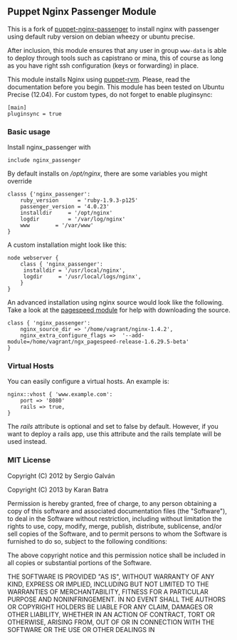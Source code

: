 ## Puppet Nginx Passenger Module

This is a fork of [puppet-nginx-passenger](https://github.com/jrabary/puppet-nginx-passenger) to install nginx with
passenger using default ruby version on debian wheezy or ubuntu precise.

After inclusion, this module ensures that any user in group `www-data` is able to deploy through tools such as capistrano or mina, this of course as long as you have right ssh configuration (keys or forwarding) in place.

This module installs Nginx using [puppet-rvm](https://github.com/maestrodev/puppet-rvm/). Please, read the documentation before you begin. This module has been tested on Ubuntu Precise (12.04). For custom types, do not forget to enable pluginsync: 
```puppet
[main]
pluginsync = true

```

### Basic usage

Install nginx_passenger with

```puppet
include nginx_passenger
```

By default installs on _/opt/nginx_, there are some variables you might override

```puppet
classs {'nginx_passenger':
    ruby_version      = 'ruby-1.9.3-p125'
    passenger_version = '4.0.23'
    installdir	   = '/opt/nginx'
    logdir		   = '/var/log/nginx'
    www		   = '/var/www'
}
```

A custom installation might look like this:

``` puppet
node webserver { 
    class { 'nginx_passenger':
	 installdir = '/usr/local/nginx',
	 logdir     = '/usr/local/logs/nginx',
    }
}
```

An advanced installation using nginx source would look like the following. Take a look at the [pagespeed module](http://forge.puppetlabs.com/kbatra/nginx_pagespeed) for help with downloading the source.
```
class { 'nginx_passenger':
    nginx_source_dir => '/home/vagrant/nginx-1.4.2',
    nginx_extra_configure_flags =>  '--add-module=/home/vagrant/ngx_pagespeed-release-1.6.29.5-beta'
}
```

### Virtual Hosts

You can easily configure a virtual hosts. An example is:

```
nginx::vhost { 'www.example.com':
	port => '8080'
	rails => true,
}
```
The _rails_ attribute is optional and set to false by default. However, if you want to deploy a rails app, use this attribute and the rails template will be used instead.

### MIT License 

Copyright (C) 2012 by Sergio Galván

Copyright (C) 2013 by Karan Batra

Permission is hereby granted, free of charge, to any person obtaining a copy
of this software and associated documentation files (the "Software"), to deal
in the Software without restriction, including without limitation the rights
to use, copy, modify, merge, publish, distribute, sublicense, and/or sell
copies of the Software, and to permit persons to whom the Software is
furnished to do so, subject to the following conditions:

The above copyright notice and this permission notice shall be included in
all copies or substantial portions of the Software.

THE SOFTWARE IS PROVIDED "AS IS", WITHOUT WARRANTY OF ANY KIND, EXPRESS OR
IMPLIED, INCLUDING BUT NOT LIMITED TO THE WARRANTIES OF MERCHANTABILITY,
FITNESS FOR A PARTICULAR PURPOSE AND NONINFRINGEMENT. IN NO EVENT SHALL THE
AUTHORS OR COPYRIGHT HOLDERS BE LIABLE FOR ANY CLAIM, DAMAGES OR OTHER
LIABILITY, WHETHER IN AN ACTION OF CONTRACT, TORT OR OTHERWISE, ARISING FROM,
OUT OF OR IN CONNECTION WITH THE SOFTWARE OR THE USE OR OTHER DEALINGS IN
